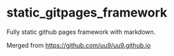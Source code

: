 # static_gitpages_framework
Fully static github pages framework with markdown. 

Merged from https://github.com/uu9/uu9.github.io

